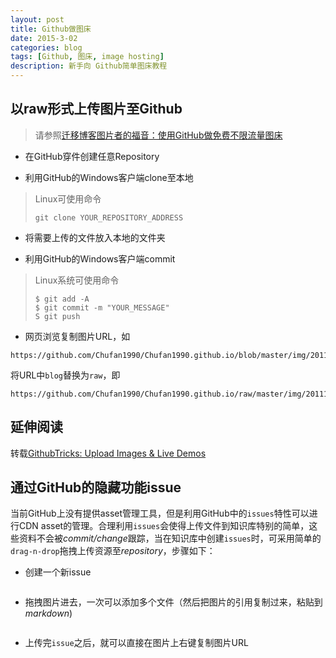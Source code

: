 ```yaml
---
layout: post
title: Github做图床
date: 2015-3-02
categories: blog
tags: [Github, 图床, image hosting]
description: 新手向 Github简单图床教程
---
```


## 以raw形式上传图片至Github

> 请参照[迁移博客图片者的福音：使用GitHub做免费不限流量图床](http://jingpin.jikexueyuan.com/article/36279.html)

- 在GitHub穿件创建任意Repository

- 利用GitHub的Windows客户端clone至本地
> Linux可使用命令
> ```
> git clone YOUR_REPOSITORY_ADDRESS
> ```

- 将需要上传的文件放入本地的文件夹

- 利用GitHub的Windows客户端commit
> Linux系统可使用命令
> ```
> $ git add -A
> $ git commit -m "YOUR_MESSAGE"
> S git push
> ```

- 网页浏览复制图片URL，如
```
https://github.com/Chufan1990/Chufan1990.github.io/blob/master/img/2011120710381445.jpg
```
将URL中`blog`替换为`raw`，即
```
https://github.com/Chufan1990/Chufan1990.github.io/raw/master/img/2011120710381445.jpg
```

## 延伸阅读

转载[GithubTricks: Upload Images & Live Demos](http://solutionoptimist.com/2013/12/28/awesome-github-tricks/)

## 通过GitHub的隐藏功能issue

当前GitHub上没有提供asset管理工具，但是利用GitHub中的``issues``特性可以进行CDN asset的管理。合理利用``issues``会使得上传文件到知识库特别的简单，这些资料不会被*commit/change*跟踪，当在知识库中创建``issues``时，可采用简单的``drag-n-drop``拖拽上传资源至*repository*，步骤如下：

- 创建一个新issue

![]()

- 拖拽图片进去，一次可以添加多个文件（然后把图片的引用复制过来，粘贴到*markdown*)

![]()

- 上传完``issue``之后，就可以直接在图片上右键复制图片URL
